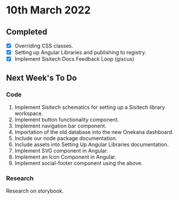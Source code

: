 # 10th March 2022

## Completed

- [x] Overriding CSS classes. 
- [x] Setting up Angular Libraries and publishing to registry.
- [x] Implement Sisitech Docs Feedback Loop (giscus)

## Next Week's To Do

### Code 

1. Implement Sisitech schematics for setting up a Sisitech library workspace.
1. Implement button functionality component. 
1. Implement navigation bar component. 
1. Importation of the old database into the new Onekana dashboard. 
1. Include our node package documentation. 
1. Include assets into Setting Up Angular Libraries documentation.
1. Implement SVG component in Angular.
1. Implement an Icon Component in Angular.
1. Implement social-footer component using the above.

### Research

Research on storybook. 
